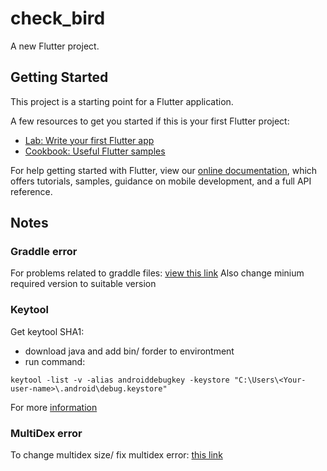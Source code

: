 # check_bird

A new Flutter project.

## Getting Started

This project is a starting point for a Flutter application.

A few resources to get you started if this is your first Flutter project:

- [Lab: Write your first Flutter app](https://flutter.dev/docs/get-started/codelab)
- [Cookbook: Useful Flutter samples](https://flutter.dev/docs/cookbook)

For help getting started with Flutter, view our
[online documentation](https://flutter.dev/docs), which offers tutorials,
samples, guidance on mobile development, and a full API reference.

## Notes

### Graddle error
For problems related to graddle files: [view this link](https://stackoverflow.com/a/60565001)
Also change minium required version to suitable version 

### Keytool
Get keytool SHA1:
- download java and add bin/ forder to environtment
- run command:
```
keytool -list -v -alias androiddebugkey -keystore "C:\Users\<Your-user-name>\.android\debug.keystore"
```
For more [information](https://developers.google.com/android/guides/client-auth)

### MultiDex error
To change multidex size/ fix multidex error: [this link](https://stackoverflow.com/a/49837980)

